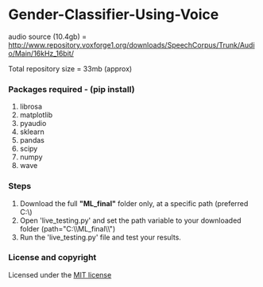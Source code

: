 # Gender-Classifier-Using-Voice

audio source (10.4gb) = http://www.repository.voxforge1.org/downloads/SpeechCorpus/Trunk/Audio/Main/16kHz_16bit/

Total repository size = 33mb (approx)

### Packages required - (pip install)
 1. librosa
 2. matplotlib
 3. pyaudio
 4. sklearn
 5. pandas
 6. scipy
 7. numpy
 8. wave

### Steps
 1. Download the full <b>"ML_final"</b> folder only, at a specific path (preferred C:\\)
 2. Open 'live_testing.py' and set the path variable to your downloaded folder (path="C:\\\\ML_final\\\\") 
 3. Run the 'live_testing.py' file and test your results.

### License and copyright

Licensed under the [MIT license](LICENSE)
